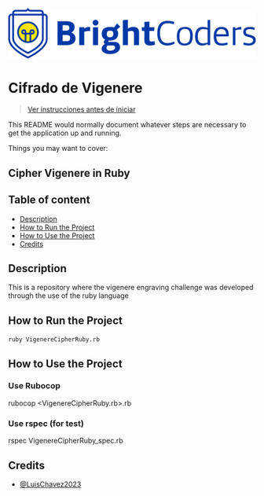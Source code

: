 ![BrightCoders Logo](img/logo.png)

# Cifrado de Vigenere

> [Ver instrucciones antes de iniciar](./instructions.md)

This README would normally document whatever steps are necessary to get the application up and running.

Things you may want to cover:

## Cipher Vigenere in Ruby
## Table of content
  - [Description](#Description)
  - [How to Run the Project](#How-to-Run-the-Project)
  - [How to Use the Project](#How-to-Use-the-Project)
  - [Credits](#Credits)

## Description
This is a repository where the vigenere engraving challenge was developed through the use of the ruby language

## How to Run the Project
```
ruby VigenereCipherRuby.rb
```

## How to Use the Project
### Use Rubocop

rubocop <VigenereCipherRuby.rb>.rb

### Use rspec (for test)

rspec VigenereCipherRuby_spec.rb

## Credits
- [@LuisChavez2023](https://github.com/LuisChavez2023)
